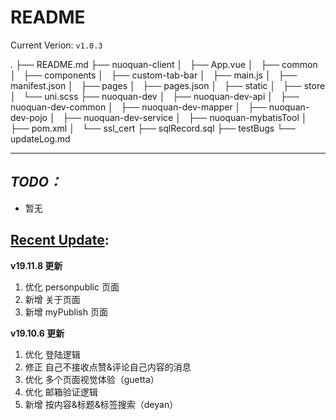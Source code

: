 README
======
Current Verion: `v1.0.3`

.
├── README.md
├── nuoquan-client
│   ├── App.vue
│   ├── common
│   ├── components
│   ├── custom-tab-bar
│   ├── main.js
│   ├── manifest.json
│   ├── pages
│   ├── pages.json
│   ├── static
│   ├── store
│   └── uni.scss
├── nuoquan-dev
│   ├── nuoquan-dev-api
│   ├── nuoquan-dev-common
│   ├── nuoquan-dev-mapper
│   ├── nuoquan-dev-pojo
│   ├── nuoquan-dev-service
│   ├── nuoquan-mybatisTool
│   ├── pom.xml
│   └── ssl_cert
├── sqlRecord.sql
├── testBugs
└── updateLog.md
******
## *TODO：* ##
- 暂无

## [Recent Update](./updateLog.md): ##
**v19.11.8 更新**
1. 优化 personpublic 页面
2. 新增 关于页面
3. 新增 myPublish 页面

**v19.10.6 更新**
1. 优化 登陆逻辑
2. 修正 自己不接收点赞&评论自己内容的消息
3. 优化 多个页面视觉体验（guetta）
4. 优化 邮箱验证逻辑
5. 新增 按内容&标题&标签搜索（deyan）
